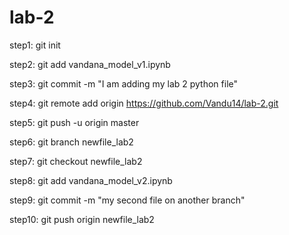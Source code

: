 # lab-2
step1: git init

step2: git add vandana_model_v1.ipynb

step3: git commit -m "I am adding my lab 2 python file"

step4: git remote add origin https://github.com/Vandu14/lab-2.git

step5:  git push -u origin master

step6: git branch newfile_lab2

step7:  git checkout newfile_lab2

step8: git add vandana_model_v2.ipynb

step9: git commit -m "my second file on another branch"

step10: git push origin newfile_lab2
